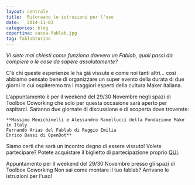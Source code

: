 ```yaml
---
layout: centrale
title:  Ritoraano le istruzioni per l'uso
date:   2014-11-03
categories: blog
copertina: cassa-fablab.jpg
tag: fablabtorino
---
```

*Vi siete mai chiesti come funziona davvero un Fablab, quali passi da compiere o le cose da sapere assolutamente?*

C'è chi queste esperienze le ha già vissute e come noi tanti altri… così abbiamo pensato bene di organizzare un super evento della durata di due giorni in cui ospiteremo tra i maggiori esperti della cultura Maker italiana.

L'appuntamento è per il weekend del 29/30 Novembre negli spazi di Toolbox Coworking che solo per questa occasione sarà aperto per ospitarci. Saranno due giornate di discussione e di scoperta dove troverete:

    **Massimo Menichinelli e Alessandro Ranellucci della Fondazione Make in Italy
    Fernando Arias del Fablab di Reggio Emilia
    Enrico Bassi di OpenDot**

Siamo certi che sarà un incontro degno di essere vissuto!
Volete partecipare? Potete acquistare il biglietto di partecipazione proprio [QUI](http://store.arduino.cc/index.php?main_page=product_info&products_code=W000002).

Appuntamento per il weekend del 29/30 Novembre presso gli spazi di Toolbox Coworking
Non sai come montare il tuo fablab? Arrivano le istruzioni per l'uso!
